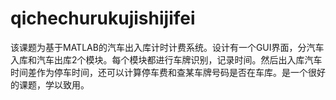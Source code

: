 # qichechurukujishijifei
该课题为基于MATLAB的汽车出入库计时计费系统。设计有一个GUI界面，分汽车入库和汽车出库2个模块。每个模块都进行车牌识别，记录时间。然后出入库汽车时间差作为停车时间，还可以计算停车费和查某车牌号码是否在车库。是一个很好的课题，学以致用。
